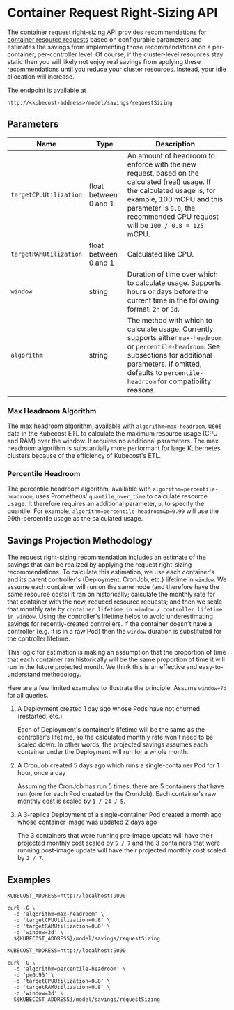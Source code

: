# Container Request Right-Sizing API

The container request right-sizing API provides recommendations for
[container resource requests](https://kubernetes.io/docs/concepts/configuration/manage-resources-containers/)
based on configurable parameters and estimates the savings from implementing those recommendations
on a per-container, per-controller level. Of course, if the cluster-level resources stay static then
you will likely not enjoy real savings from applying these recommendations until you reduce
your cluster resources. Instead, your idle allocation will increase.

The endpoint is available at
```
http://<kubecost-address>/model/savings/requestSizing
```

## Parameters


| Name | Type | Description |
|------|------|-------------|
| `targetCPUUtilization` | float between 0 and 1 | An amount of headroom to enforce with the new request, based on the calculated (real) usage. If the calculated usage is, for example, 100 mCPU and this parameter is `0.8`, the recommended CPU request will be `100 / 0.8 = 125` mCPU. |
| `targetRAMUtilization` | float between 0 and 1 | Calculated like CPU. |
| `window` | string | Duration of time over which to calculate usage. Supports hours or days before the current time in the following format: `2h` or `3d`. |
| `algorithm` | string | The method with which to calculate usage. Currently supports either `max-headroom` or `percentile-headroom`. See subsections for additional parameters. If omitted, defaults to `percentile-headroom` for compatibility reasons. |

### Max Headroom Algorithm

The max headroom algorithm, available with `algorithm=max-headroom`, uses data in the Kubecost ETL to calculate the maximum resource usage (CPU and RAM) over the window. It requires no additional parameters. The max headroom algorithm is substantially more performant for large Kubernetes clusters because of the efficiency of Kubecost's ETL. 

### Percentile Headroom

The percentile headroom algorithm, available with `algorithm=percentile-headroom`, uses Prometheus' `quantile_over_time` to calculate resource usage. It therefore requires an additional parameter, `p`, to specify the quantile. For example, `algorithm=percentile-headroom&p=0.99` will use the 99th-percentile usage as the calculated usage.

## Savings Projection Methodology

The request right-sizing recommendation includes an estimate of the savings that can be realized
by applying the request right-sizing recommendations. To calculate this estimation, we use each
container's and its parent controller's (Deployment, CronJob, etc.) lifetime in `window`. We assume
each container will run on the same node (and therefore have the same resource costs) it ran on
historically; calculate the monthly rate for that container with the new, reduced resource requests;
and then we scale that monthly rate by `container lifetime in window / controller lifetime in window`.
Using the controller's lifetime helps to avoid underestimating savings for recently-created controllers.
If the container doesn't have a controller (e.g. it is in a raw Pod) then the `window` duration is
substituted for the controller lifetime.

This logic for estimation is making an assumption that the proportion of time that each container ran
historically will be the same proportion of time it will run in the future projected month. We think
this is an effective and easy-to-understand methodology.

Here are a few limited examples to illustrate the principle. Assume `window=7d` for all queries.

1. A Deployment created 1 day ago whose Pods have not churned (restarted, etc.)

   Each of Deployment's container's lifetime will be the same as the controller's lifetime, so
   the calculated monthly rate won't need to be scaled down. In other words, the projected
   savings assumes each container under the Deployment will run for a whole month.

2. A CronJob created 5 days ago which runs a single-container Pod for 1 hour, once a day

   Assuming the CronJob has run 5 times, there are 5 containers that have run (one for each
   Pod created by the CronJob). Each container's raw monthly cost is scaled by `1 / 24 / 5`.

3. A 3-replica Deployment of a single-container Pod created a month ago whose container image
   was updated 2 days ago

   The 3 containers that were running pre-image update will have their projected monthly cost
   scaled by `5 / 7` and the 3 containers that were running post-image update will have their
   projected monthly cost scaled by `2 / 7`.

## Examples

```
KUBECOST_ADDRESS=http://localhost:9090

curl -G \
  -d 'algorithm=max-headroom' \
  -d 'targetCPUUtilization=0.8' \
  -d 'targetRAMUtilization=0.8' \
  -d 'window=3d' \
  ${KUBECOST_ADDRESS}/model/savings/requestSizing
```


```
KUBECOST_ADDRESS=http://localhost:9090

curl -G \
  -d 'algorithm=percentile-headroom' \
  -d 'p=0.95' \
  -d 'targetCPUUtilization=0.8' \
  -d 'targetRAMUtilization=0.8' \
  -d 'window=3d' \
  ${KUBECOST_ADDRESS}/model/savings/requestSizing
```
